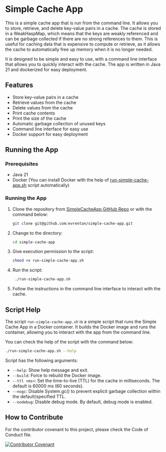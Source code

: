 # Simple Cache App

This is a simple cache app that is run from the command line. It allows you to store, retrieve, and delete key-value pairs in a cache. The cache is stored in a WeakHaspMap, which means that the keys are weakly referenced and can be garbage collected if there are no strong references to them. This is useful for caching data that is expensive to compute or retrieve, as it allows the cache to automatically free up memory when it is no longer needed.

It is designed to be simple and easy to use, with a command line interface that allows you to quickly interact with the cache. The app is written in Java 21 and dockerized for easy deployment.

## Features

- Store key-value pairs in a cache
- Retrieve values from the cache
- Delete values from the cache
- Print cache contents
- Print the size of the cache
- Automatic garbage collection of unused keys
- Command line interface for easy use
- Docker support for easy deployment

## Running the App

### Prerequisites

- Java 21
- Docker (You can install Docker with the help of [run-simple-cache-app.sh][run-simple-cache-app.sh] script automatically)

### Running the App

1. Clone the repository from [SimpleCacheApp GitHub Repo][simple-cache-app-repo-url] or with the command below:

   ```bash
   git clone git@github.com:evrentan/simple-cache-app.git
    ```
   
2. Change to the directory:

   ```bash
   cd simple-cache-app
   ```
   
3. Give execution permission to the script:

   ```bash
   chmod +x run-simple-cache-app.sh
   ```
   
4. Run the script:

   ```bash
    ./run-simple-cache-app.sh
    ```

5. Follow the instructions in the command line interface to interact with the cache.

## Script Help

The script `run-simple-cache-app.sh` is a simple script that runs the Simple Cache App in a Docker container. It builds the Docker image and runs the container, allowing you to interact with the app from the command line.

You can check the help of the script with the command below:

```bash
./run-simple-cache-app.sh --help
```

Script has the following arguments:

- `--help`: Show help message and exit.
- `--build`: Force to rebuild the Docker image.
- `--ttl <ms>`: Set the time-to-live (TTL) for the cache in milliseconds. The default is 60000 ms (60 seconds).
- `--nogc`: Disable System.gc() to prevent explicit garbage collection within the default/specified TTL.
- `--nodebug`: Disable debug mode. By default, debug mode is enabled.

## How to Contribute

For the contributor covenant to this project, please check the Code of Conduct file.

[![Contributor Covenant](https://img.shields.io/badge/Contributor%20Covenant-2.1-4baaaa.svg)](CODE_OF_CONDUCT.md)


[run-simple-cache-app.sh]: run-simple-cache-app.sh
[simple-cache-app-repo-url]: https://github.com/evrentan/simple-cache-app
